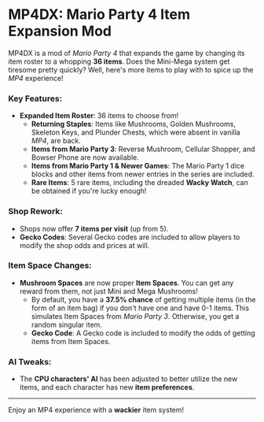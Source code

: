 # MP4DX: Mario Party 4 Item Expansion Mod

MP4DX is a mod of *Mario Party 4* that expands the game by changing its item roster to a whopping **36 items**. Does the Mini-Mega system get tiresome pretty quickly? Well, here's more items to play with to spice up the *MP4* experience!

### Key Features:

- **Expanded Item Roster**: 36 items to choose from!
  - **Returning Staples**: Items like Mushrooms, Golden Mushrooms, Skeleton Keys, and Plunder Chests, which were absent in vanilla *MP4*, are back. 
  - **Items from Mario Party 3**: Reverse Mushroom, Cellular Shopper, and Bowser Phone are now available.
  - **Items from Mario Party 1 & Newer Games**: The Mario Party 1 dice blocks and other items from newer entries in the series are included.
  - **Rare Items**: 5 rare items, including the dreaded **Wacky Watch**, can be obtained if you're lucky enough!

### Shop Rework:
- Shops now offer **7 items per visit** (up from 5).
- **Gecko Codes**: Several Gecko codes are included to allow players to modify the shop odds and prices at will.
  
### Item Space Changes:
- **Mushroom Spaces** are now proper **Item Spaces**. You can get any reward from them, not just Mini and Mega Mushrooms!
  - By default, you have a **37.5% chance** of getting multiple items (in the form of an item bag) if you don't have one and have 0-1 items. This simulates Item Spaces from *Mario Party 3*. Otherwise, you get a random singular item.
  - **Gecko Code**: A Gecko code is included to modify the odds of getting items from Item Spaces.

### AI Tweaks:
- The **CPU characters' AI** has been adjusted to better utilize the new items, and each character has new **item preferences**.

---

Enjoy an MP4 experience with a **wackier** item system!
